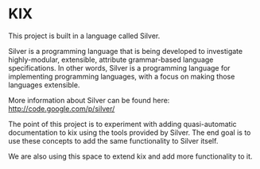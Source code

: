 KIX
===

This project is built in a language called Silver.

Silver is a programming language that is being developed to 
investigate highly-modular, extensible, attribute grammar-based 
language specifications. In other words, Silver is a programming 
language for implementing programming languages, with a focus on 
making those languages extensible.

More information about Silver can be found here:
http://code.google.com/p/silver/

The point of this project is to experiment with adding
quasi-automatic documentation to kix using the tools provided
by Silver.  The end goal is to use these concepts to add the same
functionality to Silver itself.

We are also using this space to extend kix and add more
functionality to it.
